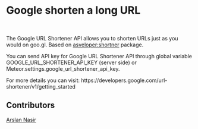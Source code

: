 <h1>Google shorten a long URL</h1><br>
<p>The Google URL Shortener API allows you to shorten URLs just as you would on goo.gl. Based on  <a href="https://atmospherejs.com/asveloper/shortner">asveloper:shortner</a> package.</p>

<p>You can send API key for Google URL Shortener API through global variable GOOGLE_URL_SHORTENER_API_KEY (server side) or Meteor.settings.google_url_shortener_api_key.</p>

<p>For more details you can visit: https://developers.google.com/url-shortener/v1/getting_started</p>

<h2>Contributors</h2>
<a href="https://github.com/asveloper">Arslan Nasir</a>
